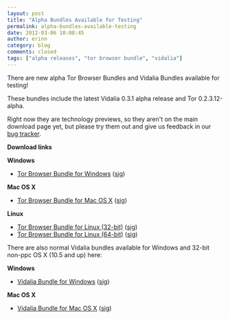 ```yaml
---
layout: post
title: "Alpha Bundles Available for Testing"
permalink: alpha-bundles-available-testing
date: 2012-03-06 10:08:45
author: erinn
category: blog
comments: closed
tags: ["alpha releases", "tor browser bundle", "vidalia"]
---
```


There are new alpha Tor Browser Bundles and Vidalia Bundles available for testing!

These bundles include the latest Vidalia 0.3.1 alpha release and Tor 0.2.3.12-alpha.

Right now they are technology previews, so they aren't on the main download page yet, but please try them out and give us feedback in our [bug tracker](https://trac.torproject.org).

**Download links**

**Windows**

-   [Tor Browser Bundle for Windows](https://archive.torproject.org/tor-package-archive/technology-preview/tor-browser-2.3.12-alpha-1_en-US.exe) ([sig](https://archive.torproject.org/tor-package-archive/technology-preview/tor-browser-2.3.12-alpha-1_en-US.exe.asc))

**Mac OS X**

-   [Tor Browser Bundle for Mac OS X](https://archive.torproject.org/tor-package-archive/technology-preview/TorBrowser-2.3.12-alpha-1-osx-i386-en-US.zip) ([sig](https://archive.torproject.org/tor-package-archive/technology-preview/TorBrowser-2.3.12-alpha-1-osx-i386-en-US.zip.asc))

**Linux**

-   [Tor Browser Bundle for Linux (32-bit)](https://archive.torproject.org/tor-package-archive/technology-preview/tor-browser-gnu-linux-i686-2.3.12-alpha-1-en-US.tar.gz) ([sig](https://archive.torproject.org/tor-package-archive/technology-preview/tor-browser-gnu-linux-i686-2.3.12-alpha-1-en-US.tar.gz.asc))
-   [Tor Browser Bundle for Linux (64-bit)](https://archive.torproject.org/tor-package-archive/technology-preview/tor-browser-gnu-linux-x86_64-2.3.12-alpha-1-en-US.tar.gz) ([sig](https://archive.torproject.org/tor-package-archive/technology-preview/tor-browser-gnu-linux-x86_64-2.3.12-alpha-1-en-US.tar.gz.asc))

There are also normal Vidalia bundles available for Windows and 32-bit non-ppc OS X (10.5 and up) here:

**Windows**

-   [Vidalia Bundle for Windows](https://archive.torproject.org/tor-package-archive/technology-preview/vidalia-bundle-0.2.3.12-alpha-0.3.1.exe) ([sig](https://archive.torproject.org/tor-package-archive/technology-preview/vidalia-bundle-0.2.3.12-alpha-0.3.1.exe.asc))

**Mac OS X**

-   [Vidalia Bundle for Mac OS X](https://archive.torproject.org/tor-package-archive/technology-preview/vidalia-bundle-0.2.3.12-alpha-0.3.1-i386.dmg) ([sig](https://archive.torproject.org/tor-package-archive/technology-preview/vidalia-bundle-0.2.3.12-alpha-0.3.1-i386.dmg.asc))

